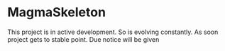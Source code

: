 # MagmaSkeleton
This project is in active development. So is evolving constantly. As soon project gets to stable point. Due notice will be given
